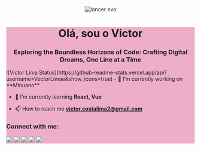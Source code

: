 <div align="center">
  <img src="https://www.gtplanet.net/forum/media/lancer-tommi-makkinen-vi.13528/full?d=1455472906" alt="lancer evo"/>
</div>
<div style="background: rgb(238,174,202);">
  <h1 align="center">Olá, sou o Victor</h1>
<h3 align="center">Exploring the Boundless Horizons of Code: Crafting Digital Dreams, One Line at a Time</h3>
![Victor Lima Status](https://github-readme-stats.vercel.app/api?username=VectorLimae&show_icons=true)
- 🔭 I’m currently working on **Minuano**

- 🌱 I’m currently learning **React, Vue**

- 📫 How to reach me **victor.costalima2@gmail.com**

<h3 align="left">Connect with me:</h3>
<p align="left">
</p>

[![](https://raw.githubusercontent.com/VectorLima/github-profile-summary-cards-example/master/profile-summary-card-output/github_dark/0-profile-details.svg)](https://github.com/VectorLima/github-profile-summary-cards)
[![](https://raw.githubusercontent.com/VectorLima/github-profile-summary-cards-example/master/profile-summary-card-output/github_dark/1-repos-per-language.svg)](https://github.com/VectorLima/github-profile-summary-cards) [![](https://raw.githubusercontent.com/VectorLima/github-profile-summary-cards-example/master/profile-summary-card-output/github_dark/2-most-commit-language.svg)](https://github.com/VectorLima/github-profile-summary-cards)
[![](https://raw.githubusercontent.com/VectorLima/github-profile-summary-cards-example/master/profile-summary-card-output/github_dark/3-stats.svg)](https://github.com/VectorLima/github-profile-summary-cards) [![](https://raw.githubusercontent.com/VectorLima/github-profile-summary-cards-example/master/profile-summary-card-output/github_dark/4-productive-time.svg)](https://github.com/VectorLima/github-profile-summary-cards)


</div>

